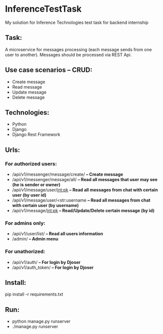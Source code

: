 # InferenceTestTask
My solution for Inference Technologies test task for backend internship
## Task:
A microservice for messages processing (each message sends from one user to another). Messages should be processed via REST Api.
## Use case scenarios – CRUD:
* Create message
* Read message
* Update message
* Delete message
## Technologies:
* Python
* Django
* Django Rest Framework
## Urls:
### For authorized users:
* /api/v1/messenger/message/create/ **– Create message**
* /api/v1/messenger/message/all/ **– Read all messages that user may see (he is sender or owner)**
* /api/v1/message/user/<int:pk> **– Read all messages from chat with certain user (by user id)**
* /api/v1/message/user/<str:username **– Read all messages from chat with certain user (by username)**
* /api/v1/message/<int:pk> **– Read/Update/Delete certain message (by id)**
### For admins only:
* /api/v1/user/list/ **– Read all users information**
* /admin/ **– Admin menu**
### For unathorized:
* /api/v1/auth/ **– For login by Djoser**
* /api/v1/auth_token/ **– For login by Djoser**
## Install:
pip install -r requirements.txt
## Run:
* python manage.py runserver
* ./manage.py runserver
